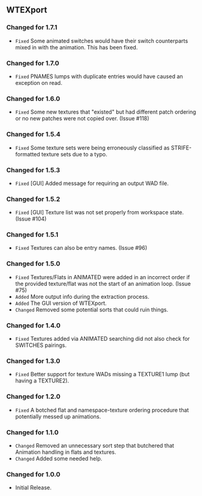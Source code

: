 WTEXport
--------

### Changed for 1.7.1

* `Fixed` Some animated switches would have their switch counterparts mixed in with the animation. This has been fixed.


### Changed for 1.7.0

* `Fixed` PNAMES lumps with duplicate entries would have caused an exception on read.


### Changed for 1.6.0

* `Fixed` Some new textures that "existed" but had different patch ordering or no new patches were not copied over. (Issue #118)


### Changed for 1.5.4

* `Fixed` Some texture sets were being erroneously classified as STRIFE-formatted texture sets due to a typo.


### Changed for 1.5.3

* `Fixed` [GUI] Added message for requiring an output WAD file.


### Changed for 1.5.2

* `Fixed` [GUI] Texture list was not set properly from workspace state. (Issue #104)


### Changed for 1.5.1

* `Fixed` Textures can also be entry names. (Issue #96)


### Changed for 1.5.0

* `Fixed` Textures/Flats in ANIMATED were added in an incorrect order if the provided texture/flat was not the start of an animation loop. (Issue #75)
* `Added` More output info during the extraction process.
* `Added` The GUI version of WTEXport.
* `Changed` Removed some potential sorts that could ruin things.


### Changed for 1.4.0

* `Fixed` Textures added via ANIMATED searching did not also check for SWITCHES pairings.


### Changed for 1.3.0

* `Fixed` Better support for texture WADs missing a TEXTURE1 lump (but having a TEXTURE2).


### Changed for 1.2.0

* `Fixed` A botched flat and namespace-texture ordering procedure that potentially messed up animations.


### Changed for 1.1.0

* `Changed` Removed an unnecessary sort step that butchered that Animation handling in flats and textures.
* `Changed` Added some needed help.


### Changed for 1.0.0

* Initial Release.

